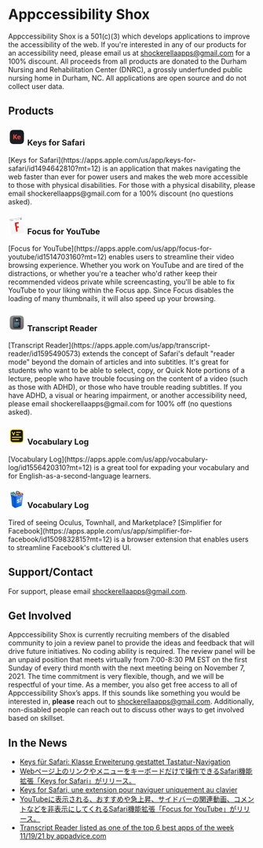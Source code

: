 # Appccessibility Shox

Appccessibility Shox is a 501(c)(3) which develops applications to improve the accessibility of the web. If you're interested in any of our products for an accessibility need, please email us at shockerellaapps@gmail.com for a 100% discount. All proceeds from all products are donated to the Durham Nursing and Rehabilitation Center (DNRC), a grossly underfunded public nursing home in Durham, NC. All applications are open source and do not collect user data.

## Products

<h3 align="left">
  <span align="center">
    <img src="Resources/keysIcon.png" alt="Keys Logo" width="35" height="35"> Keys for Safari
  </span>
</h3>
[Keys for Safari](https://apps.apple.com/us/app/keys-for-safari/id1494642810?mt=12) is an application that makes navigating the web faster than ever for power users and makes the web more accessible to those with physical disabilities. For those with a physical disability, please email shockerellaapps@gmail.com for a 100% discount (no questions asked).

<h3 align="left">
  <span align="center">
    <img src="Resources/F4YTIcon.png" alt="Focus for YouTube Logo" width="35" height="35"> Focus for YouTube
  </span>
</h3>
[Focus for YouTube](https://apps.apple.com/us/app/focus-for-youtube/id1514703160?mt=12) enables users to streamline their video browsing experience. Whether you work on YouTube and are tired of the distractions, or whether you're a teacher who'd rather keep their recommended videos private while screencasting, you'll be able to fix YouTube to your liking within the Focus app. Since Focus disables the loading of many thumbnails, it will also speed up your browsing.

<h3 align="left">
  <span align="center">
    <img src="Resources/transcriptReaderIcon.png" alt="Transcript Reader Logo" width="35" height="35"> Transcript Reader
  </span>
</h3>
[Transcript Reader](https://apps.apple.com/us/app/transcript-reader/id1595490573) extends the concept of Safari's default "reader mode" beyond the domain of articles and into subtitles. It's great for students who want to be able to select, copy, or Quick Note portions of a lecture, people who have trouble focusing on the content of a video (such as those with ADHD), or those who have trouble reading subtitles. If you have ADHD, a visual or hearing impairment, or another accessibility need, please email shockerellaapps@gmail.com for 100% off (no questions asked). 

<h3 align="left">
  <span align="center">
    <img src="Resources/vocabularyLogIcon.png" alt="Vocabulary Log Logo" width="35" height="35"> Vocabulary Log
  </span>
</h3>
[Vocabulary Log](https://apps.apple.com/us/app/vocabulary-log/id1556420310?mt=12) is a great tool for expading your vocabulary and for English-as-a-second-language learners.

<h3 align="left">
  <span align="center">
    <img src="Resources/S4FIcon.png" alt="Vocabulary Log Logo" width="35" height="35"> Vocabulary Log
  </span>
</h3>
Tired of seeing Oculus, Townhall, and Marketplace? [Simplifier for Facebook](https://apps.apple.com/us/app/simplifier-for-facebook/id1509832815?mt=12) is a browser extension that enables users to streamline Facebook's cluttered UI.

## Support/Contact

For support, please email shockerellaapps@gmail.com.

## Get Involved

Appccessibility Shox is currently recruiting members of the disabled community to join a review panel to provide the ideas and feedback that will drive future initiatives. No coding ability is required. The review panel will be an unpaid position that meets virtually from 7:00-8:30 PM EST on the first Sunday of every third month with the next meeting being on November 7, 2021. The time commitment is very flexible, though, and we will be respectful of your time. As a member, you also get free access to all of Appccessibility Shox’s apps. If this sounds like something you would be interested in, **please** reach out to shockerellaapps@gmail.com.
Additionally, non-disabled people can reach out to discuss other ways to get involved based on skillset.

## In the News
- [Keys für Safari: Klasse Erweiterung gestattet Tastatur-Navigation](https://www.ifun.de/keys-fuer-safari-klasse-erweiterung-gestattet-tastatur-navigation-149410/)
- [Webページ上のリンクやメニューをキーボードだけで操作できるSafari機能拡張「Keys for Safari」がリリース。](https://applech2.com/archives/20200122-keys-for-safari-extension-web-keyboard-navigation.html)
- [Keys for Safari, une extension pour naviguer uniquement au clavier](https://www.macg.co/logiciels/2020/01/keys-safari-une-extension-pour-naviguer-uniquement-au-clavier-111489)
- [YouTubeに表示される、おすすめや急上昇、サイドバーの関連動画、コメントなどを非表示にしてくれるSafari機能拡張「Focus for YouTube」がリリース。](https://applech2.com/archives/20200829-focus-for-youtube-safari-extension.html)
- [Transcript Reader listed as one of the top 6 best apps of the week 11/19/21 by appadvice.com](https://appadvice.com/best-ios-apps-of-the-week/november-14-2021)
